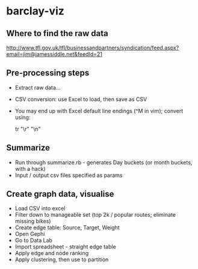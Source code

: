 barclay-viz
===========

## Where to find the raw data

http://www.tfl.gov.uk/tfl/businessandpartners/syndication/feed.aspx?email=jim@jamessiddle.net&feedId=21

## Pre-processing steps

- Extract raw data...
- CSV conversion: use Excel to load, then save as CSV
- You may end up with Excel default line endings (^M in vim); convert using:

    tr "\r" "\n"  

## Summarize

- Run through summarize.rb - generates Day buckets (or month buckets, with a hack)
- Input / output csv files specified as params

## Create graph data, visualise

- Load CSV into excel
- Filter down to manageable set (top 2k / popular routes; eliminate missing bikes)
- Create edge table: Source, Target, Weight
- Open Gephi
- Go to Data Lab
- Import spreadsheet - straight edge table
- Apply edge and node ranking
- Apply clustering, then use to partition

